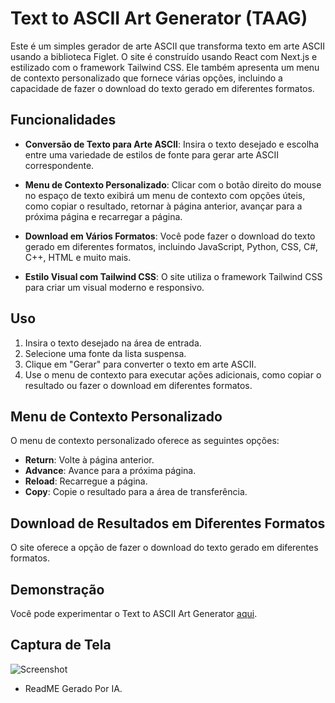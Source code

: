 # Text to ASCII Art Generator (TAAG)

Este é um simples gerador de arte ASCII que transforma texto em arte ASCII usando a biblioteca Figlet. O site é construído usando React com Next.js e estilizado com o framework Tailwind CSS. Ele também apresenta um menu de contexto personalizado que fornece várias opções, incluindo a capacidade de fazer o download do texto gerado em diferentes formatos.

## Funcionalidades

- **Conversão de Texto para Arte ASCII**: Insira o texto desejado e escolha entre uma variedade de estilos de fonte para gerar arte ASCII correspondente.

- **Menu de Contexto Personalizado**: Clicar com o botão direito do mouse no espaço de texto exibirá um menu de contexto com opções úteis, como copiar o resultado, retornar à página anterior, avançar para a próxima página e recarregar a página.

- **Download em Vários Formatos**: Você pode fazer o download do texto gerado em diferentes formatos, incluindo JavaScript, Python, CSS, C#, C++, HTML e muito mais.

- **Estilo Visual com Tailwind CSS**: O site utiliza o framework Tailwind CSS para criar um visual moderno e responsivo.

## Uso

1. Insira o texto desejado na área de entrada.
2. Selecione uma fonte da lista suspensa.
3. Clique em "Gerar" para converter o texto em arte ASCII.
4. Use o menu de contexto para executar ações adicionais, como copiar o resultado ou fazer o download em diferentes formatos.

## Menu de Contexto Personalizado

O menu de contexto personalizado oferece as seguintes opções:

- **Return**: Volte à página anterior.
- **Advance**: Avance para a próxima página.
- **Reload**: Recarregue a página.
- **Copy**: Copie o resultado para a área de transferência.

## Download de Resultados em Diferentes Formatos

O site oferece a opção de fazer o download do texto gerado em diferentes formatos.

## Demonstração

Você pode experimentar o Text to ASCII Art Generator [aqui](URL_DO_SEU_SITE).

## Captura de Tela
![Screenshot](https://raw.githubusercontent.com/gabrielnips/Text-to-ASCII-Art-Generator-TAAG-Website/main/screenshots/image_1013.png)



- ReadME Gerado Por IA.
